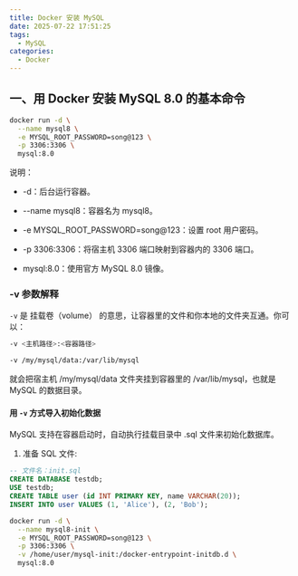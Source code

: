 ```yaml
---
title: Docker 安装 MySQL
date: 2025-07-22 17:51:25
tags:
  - MySQL
categories:
  - Docker
---
```


## 一、用 Docker 安装 MySQL 8.0 的基本命令

```bash
docker run -d \
  --name mysql8 \
  -e MYSQL_ROOT_PASSWORD=song@123 \
  -p 3306:3306 \
  mysql:8.0
```

说明：

- -d：后台运行容器。

- --name mysql8：容器名为 mysql8。

- -e MYSQL_ROOT_PASSWORD=song@123：设置 root 用户密码。

- -p 3306:3306：将宿主机 3306 端口映射到容器内的 3306 端口。

- mysql:8.0：使用官方 MySQL 8.0 镜像。

### -v 参数解释

`-v` 是 挂载卷（volume） 的意思，让容器里的文件和你本地的文件夹互通。你可以：

```bash
-v <主机路径>:<容器路径>
```

```bash
-v /my/mysql/data:/var/lib/mysql
```

就会把宿主机 /my/mysql/data 文件夹挂到容器里的 /var/lib/mysql，也就是 MySQL 的数据目录。

#### 用 `-v` 方式导入初始化数据

MySQL 支持在容器启动时，自动执行挂载目录中 .sql 文件来初始化数据库。

1. 准备 SQL 文件:

```sql
-- 文件名：init.sql
CREATE DATABASE testdb;
USE testdb;
CREATE TABLE user (id INT PRIMARY KEY, name VARCHAR(20));
INSERT INTO user VALUES (1, 'Alice'), (2, 'Bob');

```

```bash
docker run -d \
  --name mysql8-init \
  -e MYSQL_ROOT_PASSWORD=song@123 \
  -p 3306:3306 \
  -v /home/user/mysql-init:/docker-entrypoint-initdb.d \
  mysql:8.0
```
